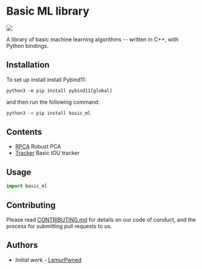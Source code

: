 # Basic ML library

![](assets/main_image.png)

<!-- [![Gitter][gitter-badge]][gitter-link]

| Badge      | status                                                       |
| ---------- | ------------------------------------------------------------ |
| pip builds | [![Pip Actions Status][actions-pip-badge]][actions-pip-link] |

[actions-pip-link]: https://github.com/pybind/basic_ml/actions?query=workflow%3A%22Pip
[actions-pip-badge]: https://github.com/pybind/basic_ml/workflows/Pip/badge.svg -->

A library of basic machine learning algorithms -- written in C++, with Python bindings.

## Installation

To set up install install Pybind11:

```
python3 -m pip install pybind11[global]
```

and then run the following command:

```bash
python3 -m pip install basic_ml
```

## Contents

- [RPCA](python/rpca.hpp) Robust PCA
- [Tracker](python/tracker.hpp) Basic IOU tracker

## Usage

```python
import basic_ml
```

## Contributing

Please read [CONTRIBUTING.md](CONTRIBUTING.md) for details on our code of conduct, and the process for submitting pull requests to us.

## Authors

- _Initial work_ - [LemurPwned](www.github.com/LemurPwned)
